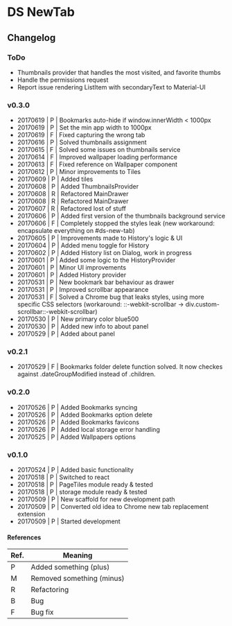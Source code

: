 # DS NewTab
## Changelog
### ToDo
 - Thumbnails provider that handles the most visited, and favorite thumbs
 - Handle the permissions request
 - Report issue rendering ListItem with secondaryText to Material-UI
### v0.3.0
* 20170619 | P | Bookmarks auto-hide if window.innerWidth < 1000px
* 20170619 | P | Set the min app width to 1000px
* 20170619 | F | Fixed capturing the wrong tab
* 20170616 | P | Solved thumbnails assignment
* 20170615 | F | Solved some issues on thumbnails service
* 20170614 | F | Improved wallpaper loading performance
* 20170613 | F | Fixed reference on Wallpaper component
* 20170612 | P | Minor improvements to Tiles
* 20170609 | P | Added tiles
* 20170608 | P | Added ThumbnailsProvider
* 20170608 | R | Refactored MainDrawer
* 20170608 | R | Refactored MainDrawer
* 20170607 | R | Refactored lost of stuff
* 20170606 | P | Added first version of the thumbnails background service
* 20170606 | F | Completely stopped the styles leak (new workaround: encapsulate everything on #ds-new-tab)
* 20170605 | P | Improvements made to History's logic & UI
* 20170604 | P | Added menu toggle for History
* 20170602 | P | Added History list on Dialog, work in progress
* 20170601 | P | Added some logic to the HistoryProvider
* 20170601 | P | Minor UI improvements
* 20170601 | P | Added History provider
* 20170531 | P | New bookmark bar behaviour as drawer
* 20170531 | P | Improved scrollbar appearance
* 20170531 | F | Solved a Chrome bug that leaks styles, using more specific CSS selectors (workaround: ::-webkit-scrollbar -> div.custom-scrollbar::-webkit-scrollbar)
* 20170530 | P | New primary color blue500
* 20170530 | P | Added new info to about panel
* 20170529 | P | Added about panel
### v0.2.1
* 20170529 | F | Bookmarks folder delete function solved. It now checkes against .dateGroupModified instead of .children.
### v0.2.0
* 20170526 | P | Added Bookmarks syncing
* 20170526 | P | Added Bookmarks option delete
* 20170526 | P | Added Bookmarks favicons
* 20170526 | P | Added local storage error handling
* 20170525 | P | Added Wallpapers options
### v0.1.0
* 20170524 | P | Added basic functionality
* 20170518 | P | Switched to react
* 20170518 | P | PageTiles module ready & tested
* 20170518 | P | storage module ready & tested
* 20170509 | P | New scaffold for new development path
* 20170509 | P | Converted old idea to Chrome new tab replacement extension
* 20170509 | P | Started development
#### References
| Ref. | Meaning |
| ------ | ------ |
| P | Added something (plus) |
| M | Removed something (minus) |
| R | Refactoring |
| B | Bug |
| F | Bug fix |